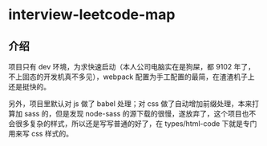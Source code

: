 # interview-leetcode-map

## 介绍

项目只有 dev 环境，为求快速启动（本人公司电脑实在是狗屎，都 9102 年了，不上固态的开发机真不多见），webpack 配置为手工配置的最简，在渣渣机子上还是挺快的。

另外，项目里默认对 js 做了 babel 处理；对 css 做了自动增加前缀处理，本来打算加 sass 的，但是发现 node-sass 的源下载的很慢，遂放弃了，这个项目也不会很多复杂的样式，所以还是写写普通的好了，在 types/html-code 下就是专门用来写 css 样式的。
